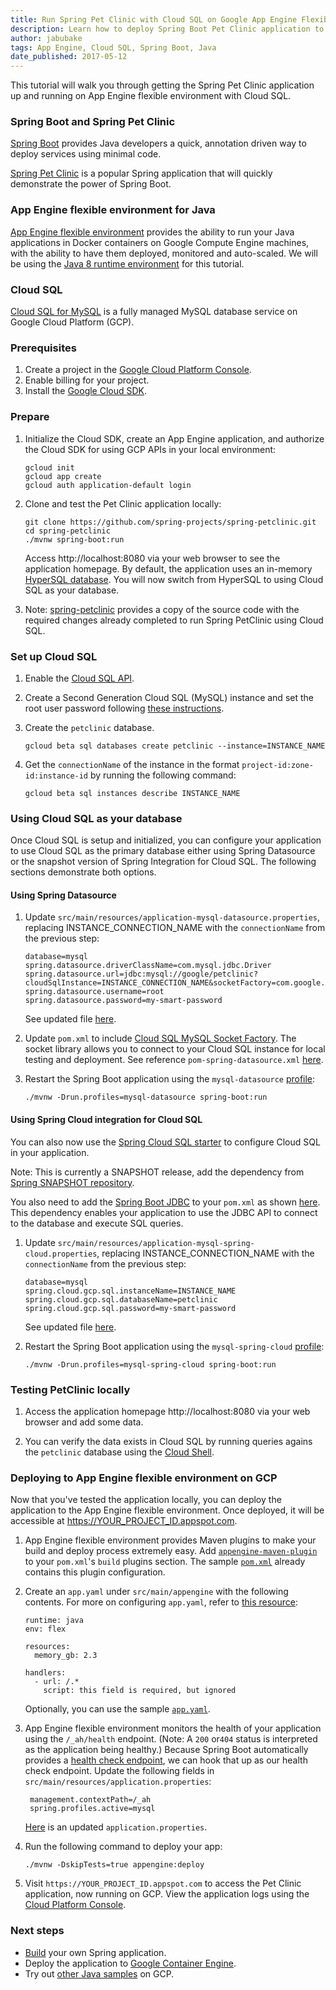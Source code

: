 ```yaml
---
title: Run Spring Pet Clinic with Cloud SQL on Google App Engine Flexible Environment
description: Learn how to deploy Spring Boot Pet Clinic application to Google App Engine flexible environment and use Cloud SQL.
author: jabubake
tags: App Engine, Cloud SQL, Spring Boot, Java
date_published: 2017-05-12
---
```


This tutorial will walk you through getting the Spring Pet Clinic application up
and running on App Engine flexible environment with Cloud SQL.

### Spring Boot and Spring Pet Clinic
[Spring Boot][boot] provides Java developers a quick, annotation driven way to
deploy services using minimal code.

[Spring Pet Clinic][clinic] is a popular Spring application that will quickly
demonstrate the power of Spring Boot.

[boot]: https://projects.spring.io/spring-boot/
[clinic]: https://github.com/spring-projects/spring-petclinic

### App Engine flexible environment for Java

[App Engine flexible environment][flexible] provides the ability to run your
Java applications in Docker containers on Google Compute Engine machines, with
the ability to have them deployed, monitored and auto-scaled. We will be using
the [Java 8 runtime environment][runtime] for this tutorial.

[flexible]: /appengine/docs/flexible/java/
[runtime]: /appengine/docs/flexible/java/dev-java-only

### Cloud SQL

[Cloud SQL for MySQL][mysql] is a fully managed MySQL database service on Google
Cloud Platform (GCP).

[mysql]: /sql/docs/mysql/

### Prerequisites

1.  Create a project in the [Google Cloud Platform Console][console].
1.  Enable billing for your project.
1.  Install the [Google Cloud SDK][sdk].

[console]: https://console.cloud.google.com/
[sdk]: /sdk

### Prepare

1.  Initialize the Cloud SDK, create an App Engine application, and authorize
    the Cloud SDK for using GCP APIs in your local environment:

        gcloud init
        gcloud app create
        gcloud auth application-default login

1.  Clone and test the Pet Clinic application locally:

        git clone https://github.com/spring-projects/spring-petclinic.git
        cd spring-petclinic
        ./mvnw spring-boot:run

    Access http://localhost:8080 via your web browser to see the application
    homepage. By default, the application uses an in-memory
    [HyperSQL database][hyper]. You will now switch from HyperSQL to using Cloud
    SQL as your database.

1. Note: [spring-petclinic](spring-petclinic) provides a copy of the source code
 with the required changes already completed to run Spring PetClinic using Cloud SQL.

[hyper]: http://hsqldb.org/

### Set up Cloud SQL

1.  Enable the [Cloud SQL API][api].

1.  Create a Second Generation Cloud SQL (MySQL) instance and set the root user
    password following [these instructions][instructions].

1.  Create the `petclinic` database.

        gcloud beta sql databases create petclinic --instance=INSTANCE_NAME

1.  Get the `connectionName` of the instance in the format
    `project-id:zone-id:instance-id` by running the following command:

        gcloud beta sql instances describe INSTANCE_NAME

### Using Cloud SQL as your database

Once Cloud SQL is setup and initialized, you can configure your application to use Cloud SQL
as the primary database either using Spring Datasource or the snapshot version of
Spring Integration for Cloud SQL. The following sections demonstrate both options.

#### Using Spring Datasource

1.  Update `src/main/resources/application-mysql-datasource.properties`, replacing
    INSTANCE_CONNECTION_NAME with the `connectionName` from the previous step:

        database=mysql
        spring.datasource.driverClassName=com.mysql.jdbc.Driver
        spring.datasource.url=jdbc:mysql://google/petclinic?cloudSqlInstance=INSTANCE_CONNECTION_NAME&socketFactory=com.google.cloud.sql.mysql.SocketFactory
        spring.datasource.username=root
        spring.datasource.password=my-smart-password

    See updated file [here](spring-petclinic/src/main/resources/application-mysql-datasource.properties).

1.  Update `pom.xml` to include [Cloud SQL MySQL Socket Factory][socket].
    The socket library allows you to connect to your Cloud SQL instance for
    local testing and deployment. See reference `pom-spring-datasource.xml` [here](spring-petclinic/pom-spring-datasource.xml).

1.  Restart the Spring Boot application using the `mysql-datasource` [profile][profile]:

        ./mvnw -Drun.profiles=mysql-datasource spring-boot:run

#### Using Spring Cloud integration for Cloud SQL

You can also now use the [Spring Cloud SQL starter](https://github.com/spring-cloud/spring-cloud-gcp/tree/master/spring-cloud-gcp-starters/spring-cloud-gcp-starter-sql)
to configure Cloud SQL in your application.

Note: This is currently a SNAPSHOT release, add the dependency from [Spring SNAPSHOT repository](http://maven.springframework.org/snapshot/).

You also need to add the [Spring Boot JDBC](https://mvnrepository.com/artifact/org.springframework/spring-jdbc/4.3.10.RELEASE)
to your `pom.xml` as shown [here](spring-petclinic/pom-spring-cloud.xml).
This dependency enables your application to use the JDBC API to connect to the database and execute SQL queries.

1.  Update `src/main/resources/application-mysql-spring-cloud.properties`, replacing
    INSTANCE_CONNECTION_NAME with the `connectionName` from the previous step:
    
        database=mysql
        spring.cloud.gcp.sql.instanceName=INSTANCE_NAME
        spring.cloud.gcp.sql.databaseName=petclinic
        spring.cloud.gcp.sql.password=my-smart-password

    See updated file [here](spring-petclinic/src/main/resources/application-mysql-datasource.properties).

1.  Restart the Spring Boot application using the `mysql-spring-cloud` [profile][profile]:

        ./mvnw -Drun.profiles=mysql-spring-cloud spring-boot:run


### Testing PetClinic locally
1.  Access the application homepage http://localhost:8080 via your web browser
    and add some data.

1.   You can verify the data exists in Cloud SQL by running queries agains the
    `petclinic` database using the [Cloud Shell][shell].

[api]: https://console.cloud.google.com/flows/enableapi?apiid=sqladmin
[instructions]: /sql/docs/mysql/create-instance#create-2nd-gen
[socket]: https://mvnrepository.com/artifact/com.google.cloud.sql/mysql-socket-factory
[profile]: http://docs.spring.io/spring-boot/docs/current/maven-plugin/examples/run-profiles.html
[shell]: /sql/docs/mysql/quickstart#connect_to_your_instance_using_the_db_client_client_in_the_cloud_shell

### Deploying to App Engine flexible environment on GCP

Now that you've tested the application locally, you can deploy the application
to the App Engine flexible environment. Once deployed, it will be accessible at
https://YOUR_PROJECT_ID.appspot.com.

1.  App Engine flexible environment provides Maven plugins to make your build
    and deploy process extremely easy.
    Add [`appengine-maven-plugin`][appengine-maven] to your
    `pom.xml`'s `build` plugins section.
    The sample [`pom.xml`](spring-petclinic/pom.xml) already contains this plugin configuration.

1.  Create an `app.yaml` under `src/main/appengine` with the following contents.
    For more on configuring `app.yaml`, refer to [this resource][yaml]:

        runtime: java
        env: flex

        resources:
          memory_gb: 2.3

        handlers:
          - url: /.*
            script: this field is required, but ignored

    Optionally, you can use the sample [`app.yaml`](spring-petclinic/src/main/appengine/app.yaml).

1.  App Engine flexible environment monitors the health of your application
    using the `/_ah/health` endpoint. (Note: A `200` or`404` status is
    interpreted as the application being healthy.) Because Spring Boot
    automatically provides a [health check endpoint][health], we can hook that
    up as our health check endpoint. Update the following fields in
    `src/main/resources/application.properties`:

         management.contextPath=/_ah
         spring.profiles.active=mysql

    [Here](spring-petclinic/src/main/resources/application.properties) is an updated
    `application.properties`.

1.  Run the following command to deploy your app:

        ./mvnw -DskipTests=true appengine:deploy

1.  Visit `https://YOUR_PROJECT_ID.appspot.com` to access the Pet Clinic
    application, now running on GCP. View the application logs using the
    [Cloud Platform Console][logs].

[yaml]: /appengine/docs/flexible/java/configuring-your-app-with-app-yaml
[health]: https://docs.spring.io/spring-boot/docs/current/reference/html/production-ready-endpoints.html#production-ready-health
[logs]: https://console.cloud.google.com/logs/viewer
[appengine-maven]: http://mvnrepository.com/artifact/com.google.cloud.tools/appengine-maven-plugin

### Next steps

- [Build][build] your own Spring application.
- Deploy the application to [Google Container Engine][gke].
- Try out [other Java samples][samples] on GCP.

[build]: http://start.spring.io/
[gke]: /appengine/docs/flexible/java/run-flex-app-on-gke
[samples]: /java/samples
